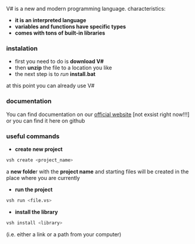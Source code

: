 <p align="center">
  <picture>
    <source media="(prefers-color-scheme: light)" srcset="https://github.com/funcieqDEV/VSharp/blob/main/art/vs_logo.png">
  </picture>
</p>

V# is a new and modern programming language. 
characteristics:
- **it is an interpreted language**
- **variables and functions have specific types**
- **comes with tons of built-in libraries**

### instalation
 - first you need to do is **download V#**
 - then **unzip** the file to a location you like
 - the next step is to *run* **install.bat**

 at this point you can already use V#

### documentation
 You can find documentation on our [official website](https://vsharp.pl) [not exsist right now!!!]
 or you can find it here on github 

### useful commands
- **create new project**
```bash
vsh create <project_name>
```

a **new folde**r with the **project name** and starting files will be 
created in the place where you are currently

- **run the project**
```bash
vsh run <file.vs>
```


- **install the library**
```bash
vsh install <library>
```
 (i.e. either a link or a path from your computer)

